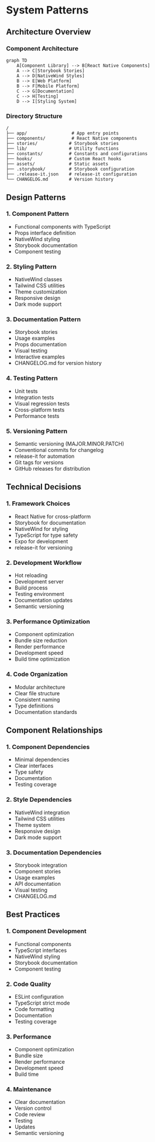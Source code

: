 # System Patterns

## Architecture Overview

### Component Architecture

```mermaid
graph TD
    A[Component Library] --> B[React Native Components]
    A --> C[Storybook Stories]
    A --> D[NativeWind Styles]
    B --> E[Web Platform]
    B --> F[Mobile Platform]
    C --> G[Documentation]
    C --> H[Testing]
    D --> I[Styling System]
```

### Directory Structure

```
/
├── app/                 # App entry points
├── components/          # React Native components
├── stories/            # Storybook stories
├── lib/                # Utility functions
├── constants/          # Constants and configurations
├── hooks/              # Custom React hooks
├── assets/             # Static assets
├── .storybook/         # Storybook configuration
├── .release-it.json    # release-it configuration
└── CHANGELOG.md        # Version history
```

## Design Patterns

### 1. Component Pattern

- Functional components with TypeScript
- Props interface definition
- NativeWind styling
- Storybook documentation
- Component testing

### 2. Styling Pattern

- NativeWind classes
- Tailwind CSS utilities
- Theme customization
- Responsive design
- Dark mode support

### 3. Documentation Pattern

- Storybook stories
- Usage examples
- Props documentation
- Visual testing
- Interactive examples
- CHANGELOG.md for version history

### 4. Testing Pattern

- Unit tests
- Integration tests
- Visual regression tests
- Cross-platform tests
- Performance tests

### 5. Versioning Pattern

- Semantic versioning (MAJOR.MINOR.PATCH)
- Conventional commits for changelog
- release-it for automation
- Git tags for versions
- GitHub releases for distribution

## Technical Decisions

### 1. Framework Choices

- React Native for cross-platform
- Storybook for documentation
- NativeWind for styling
- TypeScript for type safety
- Expo for development
- release-it for versioning

### 2. Development Workflow

- Hot reloading
- Development server
- Build process
- Testing environment
- Documentation updates
- Semantic versioning

### 3. Performance Optimization

- Component optimization
- Bundle size reduction
- Render performance
- Development speed
- Build time optimization

### 4. Code Organization

- Modular architecture
- Clear file structure
- Consistent naming
- Type definitions
- Documentation standards

## Component Relationships

### 1. Component Dependencies

- Minimal dependencies
- Clear interfaces
- Type safety
- Documentation
- Testing coverage

### 2. Style Dependencies

- NativeWind integration
- Tailwind CSS utilities
- Theme system
- Responsive design
- Dark mode support

### 3. Documentation Dependencies

- Storybook integration
- Component stories
- Usage examples
- API documentation
- Visual testing
- CHANGELOG.md

## Best Practices

### 1. Component Development

- Functional components
- TypeScript interfaces
- NativeWind styling
- Storybook documentation
- Component testing

### 2. Code Quality

- ESLint configuration
- TypeScript strict mode
- Code formatting
- Documentation
- Testing coverage

### 3. Performance

- Component optimization
- Bundle size
- Render performance
- Development speed
- Build time

### 4. Maintenance

- Clear documentation
- Version control
- Code review
- Testing
- Updates
- Semantic versioning
